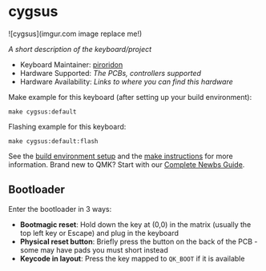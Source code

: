 # cygsus

![cygsus](imgur.com image replace me!)

*A short description of the keyboard/project*

* Keyboard Maintainer: [piroridon](https://github.com/piroridon)
* Hardware Supported: *The PCBs, controllers supported*
* Hardware Availability: *Links to where you can find this hardware*

Make example for this keyboard (after setting up your build environment):

    make cygsus:default

Flashing example for this keyboard:

    make cygsus:default:flash

See the [build environment setup](https://docs.qmk.fm/#/getting_started_build_tools) and the [make instructions](https://docs.qmk.fm/#/getting_started_make_guide) for more information. Brand new to QMK? Start with our [Complete Newbs Guide](https://docs.qmk.fm/#/newbs).

## Bootloader

Enter the bootloader in 3 ways:

* **Bootmagic reset**: Hold down the key at (0,0) in the matrix (usually the top left key or Escape) and plug in the keyboard
* **Physical reset button**: Briefly press the button on the back of the PCB - some may have pads you must short instead
* **Keycode in layout**: Press the key mapped to `QK_BOOT` if it is available
